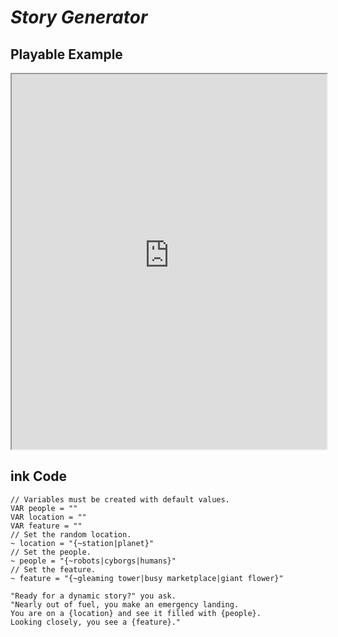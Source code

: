 # *Story Generator*

## Playable Example

<iframe
  src="https://kentontaylorhoward.github.io/Crash-Course-On-Ink-VICFA-2022/#/examples/generator/"
  style="width:100%; height:600px;"
></iframe>

## ink Code

```ink
// Variables must be created with default values.
VAR people = ""
VAR location = ""
VAR feature = ""
// Set the random location.
~ location = "{~station|planet}"
// Set the people.
~ people = "{~robots|cyborgs|humans}"
// Set the feature.
~ feature = "{~gleaming tower|busy marketplace|giant flower}"

"Ready for a dynamic story?" you ask.
"Nearly out of fuel, you make an emergency landing.
You are on a {location} and see it filled with {people}.
Looking closely, you see a {feature}."
```

